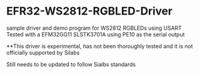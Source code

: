 # EFR32-WS2812-RGBLED-Driver
sample driver and demo program for WS2812 RGBLEDs using USART
Tested with a EFM32GG11 SLSTK3701A using PE10 as the serial output

**This driver is experimental, has not been thoroughly tested and it is not officially supported by Silabs

Still needs to be updated to follow Sialbs standards
